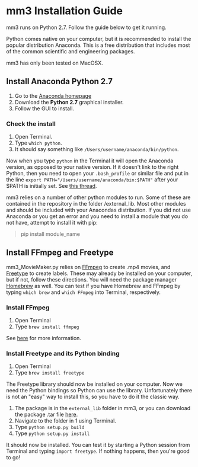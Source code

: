 # mm3 Installation Guide

mm3 runs on Python 2.7. Follow the guide below to get it running.

Python comes native on your computer, but it is recommended to install the popular distribution Anaconda. This is a free distribution that includes most of the common scientific and engineering packages.

mm3 has only been tested on MacOSX.

## Install Anaconda Python 2.7

1. Go to the [Anaconda homepage](https://www.continuum.io/downloads)
2. Download the **Python 2.7** graphical installer.
3. Follow the GUI to install.

### Check the install

1. Open Terminal.
2. Type `which python`.
3. It should say something like `/Users/username/anaconda/bin/python`.

Now when you type `python` in the Terminal it will open the Anaconda version, as opposed to your native version. If it doesn't link to the right Python, then you need to open your `.bash_profile` or similar file and put in the line `export PATH="/Users/username/anaconda/bin:$PATH"` after your $PATH is initially set. See [this thread](http://stackoverflow.com/questions/22773432/mac-using-default-python-despite-anaconda-install).

mm3 relies on a number of other python modules to run. Some of these are contained in the repository in the folder /external_lib. Most other modules and should be included with your Anacondas distribution. If you did not use Anaconda or you get an error and you need to install a module that you do not have, attempt to install it with pip:

>pip install module_name

## Install FFmpeg and Freetype

mm3_MovieMaker.py relies on [FFmpeg](https://ffmpeg.org/) to create .mp4 movies, and [Freetype](https://www.freetype.org/) to create labels. These may already be installed on your computer, but if not, follow these directions. You will need the package manager [Homebrew](https://brew.sh/) as well. You can test if you have Homebrew and FFmpeg by typing `which brew` and `which FFmpeg` into Terminal, respectively.

### Install FFmpeg

1. Open Terminal
2. Type `brew install ffmpeg`

See [here](https://trac.ffmpeg.org/wiki/CompilationGuide/MacOSX) for more information.

### Install Freetype and its Python binding

1. Open Terminal
2. Type `brew install freetype`

The Freetype library should now be installed on your computer. Now we need the Python bindings so Python can use the library. Unfortunately there is not an "easy" way to install this, so you have to do it the classic way.

1. The package is in the `external_lib` folder in mm3, or you can download the package .tar file [here](https://pypi.python.org/pypi/freetype-py).
2. Navigate to the folder in 1 using Terminal.
3. Type `python setup.py build`
4. Type `python setup.py install`

It should now be installed. You can test it by starting a Python session from Terminal and typing `import freetype`. If nothing happens, then you're good to go!
